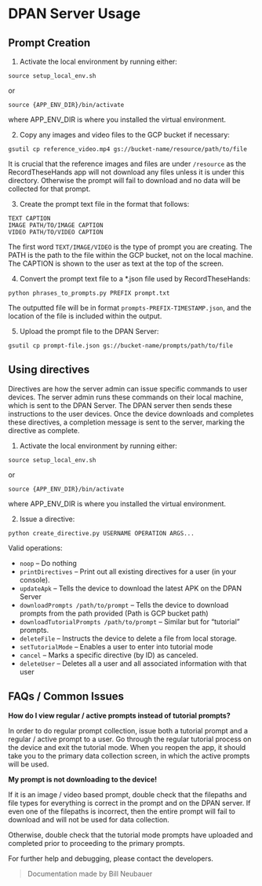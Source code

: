 # DPAN Server Usage

## Prompt Creation

1. Activate the local environment by running either:
```
source setup_local_env.sh
```
or
```
source {APP_ENV_DIR}/bin/activate
```
where APP_ENV_DIR is where you installed the virtual environment.

2. Copy any images and video files to the GCP bucket if necessary:
```
gsutil cp reference_video.mp4 gs://bucket-name/resource/path/to/file
```
It is crucial that the reference images and files are under `/resource` as the RecordTheseHands app will not download any files unless it is under this directory. Otherwise the prompt will fail to download and no data will be collected for that prompt.

3. Create the prompt text file in the format that follows:

```
TEXT CAPTION
IMAGE PATH/TO/IMAGE CAPTION
VIDEO PATH/TO/VIDEO CAPTION
```
The first word `TEXT/IMAGE/VIDEO` is the type of prompt you are creating. The PATH is the path to the file within the GCP bucket, not on the local machine. The CAPTION is shown to the user as text at the top of the screen.

4. Convert the prompt text file to a *.json file used by RecordTheseHands:
```
python phrases_to_prompts.py PREFIX prompt.txt
```
The outputted file will be in format `prompts-PREFIX-TIMESTAMP.json`, and the location of the file is included within the output.

5. Upload the prompt file to the DPAN Server:
```
gsutil cp prompt-file.json gs://bucket-name/prompts/path/to/file
```


## Using directives

Directives are how the server admin can issue specific commands to user devices. The server admin runs these commands on their local machine, which is sent to the DPAN Server. The DPAN server then sends these instructions to the user devices. Once the device downloads and completes these directives, a completion message is sent to the server, marking the directive as complete.

1. Activate the local environment by running either:
```
source setup_local_env.sh
```
or
```
source {APP_ENV_DIR}/bin/activate
```
where APP_ENV_DIR is where you installed the virtual environment.

2. Issue a directive:
```
python create_directive.py USERNAME OPERATION ARGS...
```
Valid operations:
- `noop` – Do nothing
- `printDirectives` – Print out all existing directives for a user (in your console).
- `updateApk` – Tells the device to download the latest APK on the DPAN Server
- `downloadPrompts /path/to/prompt` – Tells the device to download prompts from the path provided (Path is GCP bucket path)
- `downloadTutorialPrompts /path/to/prompt` – Similar but for “tutorial” prompts.
- `deleteFile` – Instructs the device to delete a file from local storage.
- `setTutorialMode` – Enables a user to enter into tutorial mode
- `cancel` – Marks a specific directive (by ID) as canceled.
- `deleteUser` – Deletes all a user and all associated information with that user

[//]: # ( - `changeUser` – Not entirely sure what this does, putting it here as a TODO )
[//]: # (- `uploadState` – ^^)

## FAQs / Common Issues

**How do I view regular / active prompts instead of tutorial prompts?**

In order to do regular prompt collection, issue both a tutorial prompt and a regular / active prompt to a user. Go through the regular 
tutorial process on the device and exit the tutorial mode. When you reopen the app, it should take you to the primary data collection
screen, in which the active prompts will be used.

**My prompt is not downloading to the device!**

If it is an image / video based prompt, double check that the filepaths and file types for everything is correct in the prompt and on the DPAN server. If even one of the filepaths is incorrect, then the entire prompt will fail to download and will not be used for data collection.

Otherwise, double check that the tutorial mode prompts have uploaded and completed prior to proceeding to the primary prompts. 

For further help and debugging, please contact the developers. 


> Documentation made by Bill Neubauer

